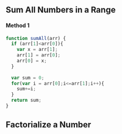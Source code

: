 ## Sum All Numbers in a Range

#### Method 1 

```javascript
function sumAll(arr) {
  if (arr[1]<arr[0]){
    var x = arr[1];
    arr[1] = arr[0];
    arr[0] = x;
  }
  
  var sum = 0;
  for(var i = arr[0];i<=arr[1];i++){
    sum+=i;
  }
  return sum;
}
```

## Factorialize a Number

```javascript

```

